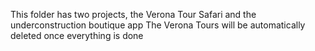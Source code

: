 This folder has two projects, the Verona Tour Safari and the underconstruction boutique app
The Verona Tours will be automatically deleted once everything is done
